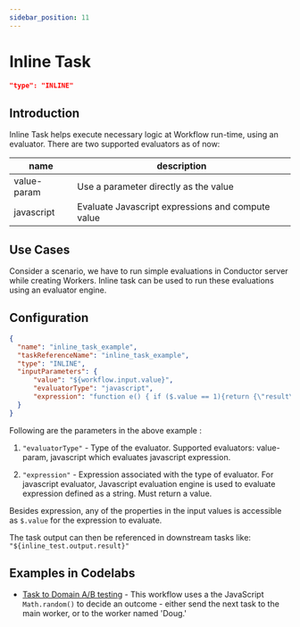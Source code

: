 ```yaml
---
sidebar_position: 11
---
```


# Inline Task

```json
"type": "INLINE"
```
## Introduction

Inline Task helps execute necessary logic at Workflow run-time,
using an evaluator. There are two supported evaluators as of now:

|name|description|
|---|---|
| value-param | Use a parameter directly as the value |
| javascript | Evaluate Javascript expressions and compute value |

## Use Cases

Consider a scenario, we have to run simple evaluations in
Conductor server while creating Workers. Inline task can be used to run these
evaluations using an evaluator engine.

## Configuration
```json
{
  "name": "inline_task_example",
  "taskReferenceName": "inline_task_example",
  "type": "INLINE",
  "inputParameters": {
      "value": "${workflow.input.value}",
      "evaluatorType": "javascript",
      "expression": "function e() { if ($.value == 1){return {\"result\": true}} else { return {\"result\": false}}} e();"
  }
}
```

Following are the parameters in the above example :

1. `"evaluatorType"` - Type of the evaluator. 
Supported evaluators: value-param, javascript which evaluates 
javascript expression.	

2. `"expression"` - Expression associated with the type of evaluator. 
For javascript evaluator, Javascript evaluation engine is used to 
evaluate expression defined as a string. Must return a value.	

Besides expression, any of the properties in the input values is accessible as `$.value` for the expression
to evaluate. 

The task output can then be referenced in downstream tasks 
like: `"${inline_test.output.result}"`

## Examples in Codelabs

* [Task to Domain A/B testing](/content/docs/codelab/taskToDomain#ab-with-an-inline-task) - This workflow uses a the JavaScript `Math.random()` to decide an outcome - either send the next task to the main worker, or to the worker named 'Doug.'